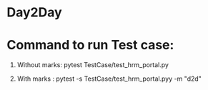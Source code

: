 # Day2Day
# Command to run Test case:

 1. Without marks: pytest TestCase/test_hrm_portal.py

 2. With marks : pytest -s TestCase/test_hrm_portal.pyy -m "d2d"
